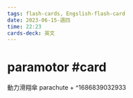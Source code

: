 ```yaml
---
tags: flash-cards, Engslish-flash-card
date: 2023-06-15-週四
time: 22:23
cards-deck: 英文
---
```


# paramotor #card 
動力滑翔傘
parachute + 
^1686839032933
